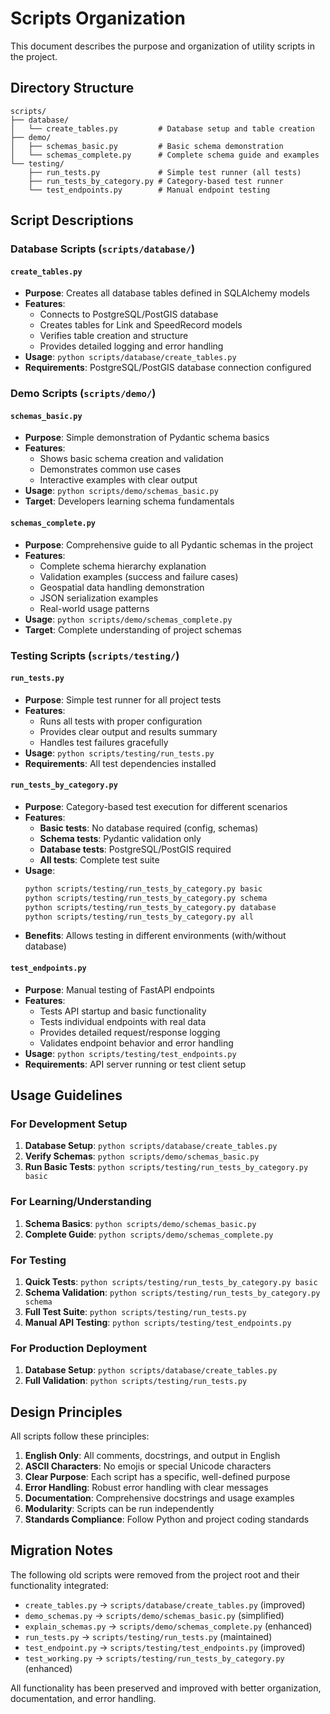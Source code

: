 # Scripts Organization

This document describes the purpose and organization of utility scripts in the project.

## Directory Structure

```
scripts/
├── database/
│   └── create_tables.py         # Database setup and table creation
├── demo/
│   ├── schemas_basic.py         # Basic schema demonstration
│   └── schemas_complete.py      # Complete schema guide and examples
└── testing/
    ├── run_tests.py             # Simple test runner (all tests)
    ├── run_tests_by_category.py # Category-based test runner
    └── test_endpoints.py        # Manual endpoint testing
```

## Script Descriptions

### Database Scripts (`scripts/database/`)

#### `create_tables.py`
- **Purpose**: Creates all database tables defined in SQLAlchemy models
- **Features**:
  - Connects to PostgreSQL/PostGIS database
  - Creates tables for Link and SpeedRecord models
  - Verifies table creation and structure
  - Provides detailed logging and error handling
- **Usage**: `python scripts/database/create_tables.py`
- **Requirements**: PostgreSQL/PostGIS database connection configured

### Demo Scripts (`scripts/demo/`)

#### `schemas_basic.py`
- **Purpose**: Simple demonstration of Pydantic schema basics
- **Features**:
  - Shows basic schema creation and validation
  - Demonstrates common use cases
  - Interactive examples with clear output
- **Usage**: `python scripts/demo/schemas_basic.py`
- **Target**: Developers learning schema fundamentals

#### `schemas_complete.py`
- **Purpose**: Comprehensive guide to all Pydantic schemas in the project
- **Features**:
  - Complete schema hierarchy explanation
  - Validation examples (success and failure cases)
  - Geospatial data handling demonstration
  - JSON serialization examples
  - Real-world usage patterns
- **Usage**: `python scripts/demo/schemas_complete.py`
- **Target**: Complete understanding of project schemas

### Testing Scripts (`scripts/testing/`)

#### `run_tests.py`
- **Purpose**: Simple test runner for all project tests
- **Features**:
  - Runs all tests with proper configuration
  - Provides clear output and results summary
  - Handles test failures gracefully
- **Usage**: `python scripts/testing/run_tests.py`
- **Requirements**: All test dependencies installed

#### `run_tests_by_category.py`
- **Purpose**: Category-based test execution for different scenarios
- **Features**:
  - **Basic tests**: No database required (config, schemas)
  - **Schema tests**: Pydantic validation only
  - **Database tests**: PostgreSQL/PostGIS required
  - **All tests**: Complete test suite
- **Usage**: 
  ```bash
  python scripts/testing/run_tests_by_category.py basic
  python scripts/testing/run_tests_by_category.py schema
  python scripts/testing/run_tests_by_category.py database
  python scripts/testing/run_tests_by_category.py all
  ```
- **Benefits**: Allows testing in different environments (with/without database)

#### `test_endpoints.py`
- **Purpose**: Manual testing of FastAPI endpoints
- **Features**:
  - Tests API startup and basic functionality
  - Tests individual endpoints with real data
  - Provides detailed request/response logging
  - Validates endpoint behavior and error handling
- **Usage**: `python scripts/testing/test_endpoints.py`
- **Requirements**: API server running or test client setup

## Usage Guidelines

### For Development Setup
1. **Database Setup**: `python scripts/database/create_tables.py`
2. **Verify Schemas**: `python scripts/demo/schemas_basic.py`
3. **Run Basic Tests**: `python scripts/testing/run_tests_by_category.py basic`

### For Learning/Understanding
1. **Schema Basics**: `python scripts/demo/schemas_basic.py`
2. **Complete Guide**: `python scripts/demo/schemas_complete.py`

### For Testing
1. **Quick Tests**: `python scripts/testing/run_tests_by_category.py basic`
2. **Schema Validation**: `python scripts/testing/run_tests_by_category.py schema`
3. **Full Test Suite**: `python scripts/testing/run_tests.py`
4. **Manual API Testing**: `python scripts/testing/test_endpoints.py`

### For Production Deployment
1. **Database Setup**: `python scripts/database/create_tables.py`
2. **Full Validation**: `python scripts/testing/run_tests.py`

## Design Principles

All scripts follow these principles:

1. **English Only**: All comments, docstrings, and output in English
2. **ASCII Characters**: No emojis or special Unicode characters
3. **Clear Purpose**: Each script has a specific, well-defined purpose
4. **Error Handling**: Robust error handling with clear messages
5. **Documentation**: Comprehensive docstrings and usage examples
6. **Modularity**: Scripts can be run independently
7. **Standards Compliance**: Follow Python and project coding standards

## Migration Notes

The following old scripts were removed from the project root and their functionality integrated:

- `create_tables.py` → `scripts/database/create_tables.py` (improved)
- `demo_schemas.py` → `scripts/demo/schemas_basic.py` (simplified)
- `explain_schemas.py` → `scripts/demo/schemas_complete.py` (enhanced)
- `run_tests.py` → `scripts/testing/run_tests.py` (maintained)
- `test_endpoint.py` → `scripts/testing/test_endpoints.py` (improved)
- `test_working.py` → `scripts/testing/run_tests_by_category.py` (enhanced)

All functionality has been preserved and improved with better organization, documentation, and error handling.
